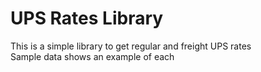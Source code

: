# UPS Rates Library<br />
This is a simple library to get regular and freight UPS rates<br />
Sample data shows an example of each
